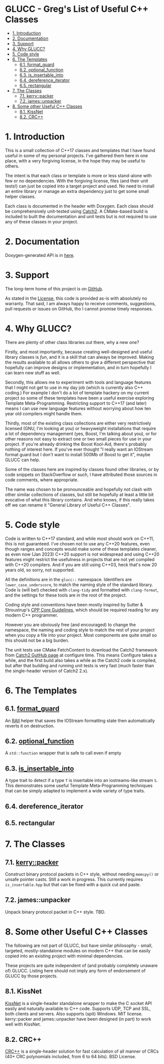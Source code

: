 
# GLUCC - Greg's List of Useful C++ Classes <!-- omit from toc -->

- [1. Introduction](#1-introduction)
- [2. Documentation](#2-documentation)
- [3. Support](#3-support)
- [4. Why GLUCC?](#4-why-glucc)
- [5. Code style](#5-code-style)
- [6. The Templates](#6-the-templates)
  - [6.1. format\_guard](#61-format_guard)
  - [6.2. optional\_function](#62-optional_function)
  - [6.3. is\_insertable\_into](#63-is_insertable_into)
  - [6.4. dereference\_iterator](#64-dereference_iterator)
  - [6.5. rectangular](#65-rectangular)
- [7. The Classes](#7-the-classes)
  - [7.1. kerry::packer](#71-kerrypacker)
  - [7.2. james::unpacker](#72-jamesunpacker)
- [8. Some other Useful C++ Classes](#8-some-other-useful-c-classes)
  - [8.1. KissNet](#81-kissnet)
  - [8.2. CRC++](#82-crc)


# 1. Introduction

This is a small collection of C++17 classes and templates that I have found
useful in some of my personal projects.   I've gathered them here in one place,
with a very forgiving license, in the hope they may be useful to others.

The intent is that each class or template is more or less stand-alone with few
or no dependencies.  With the forgiving license, files (and their unit tests!)
can just be copied into a target project and used.  No need to install an entire
library or manage an extra dependency just to get some small helper classes.

Each class is documented in the header with Doxygen.  Each class should be
comprehensively unit-tested using [Catch2](https://github.com/catchorg/Catch2).
A CMake-based build is included to built the documentation and unit tests but is
not required to use any of these classes in your project.

# 2. Documentation

  Doxygen-generated API is in [here](doxygen/index.html).

# 3. Support

The long-term home of this project is on [GitHub](https://github.com/gnbond/GLUCC).

As stated in the [License](LICENSE.md), this code is provided as-is with absolutely
no warranty.  That said, I am always happy to receive comments, suggestions,
pull requests or issues on GitHub, tho I cannot promise timely responses.

# 4. Why GLUCC?

There are plenty of other class libraries out there, why a new one?

Firstly, and most importantly, because creating well-designed and useful library
classes is _fun_, and it is a skill that can always be improved.  Making the
results available to all allows others to give a different perspective that
hopefully can improve designs or implementation, and in turn hopefully I can
learn new stuff as well.

Secondly, this allows me to experiment with tools and language features that I
might not get to use in my day job (which is currently also C++ coding.)  For
example I don't do a lot of template hackery on my current project so some of
these templates have been a useful exercise exploring Template Meta-Programming.
Restricting support to C++17 (and later) means I can use new language features
without worrying about how ten year old compilers might handle them.

Thirdly, most of the existing class collections are either very restrictively
licensed (GNU, I'm looking at you) or heavyweight installations that require a
lot of dependency management (yes, Boost, I'm talking about you), or for other
reasons not easy to extract one or two small pieces for use in your project. If
you're already drinking the Boost Kool-Aid, there's probably nothing of interest
here.  If you've ever thought "I really want an IOStream format guard but I
don't want to install 500Mb of Boost to get it", maybe GLUCC can help.

Some of the classes here are inspired by classes found other libraries, or by
code snippets on StackOverflow or such, I have attributed those sources in code
comments, where appropriate.

The name was chosen to be pronounceable and hopefully not clash with other
similar collections of classes, but still be hopefully at least a little bit
evocative of what this library contains.  And who knows, if this really takes
off we can rename it "General Library of Useful C++ Classes".

# 5. Code style

Code is written to C++17 standard, and while most should work on C++11, this is
not guaranteed.  I've chosen not to use any C++20 features, even though ranges
and concepts would make some of these templates cleaner, as even now (Jan 2023)
C++20 support is not widespread and using C++20 features might restrict the
usefulness in projects that are not yet compiled with C++20 compilers.  And if
you are still using C++03, heck that's now 20 years old, so sorry, not
supported.

All the definitions are in the `glucc::` namespace.  Identifiers are
`lower_case_underscore`, to match the naming style of the standard library. Code
is (will be!) checked with `clang-tidy` and formatted with `clang-format`, and
the settings for these tools are in the root of the project.  

Coding style and conventions have been mostly inspired by Sutter & Stroustrup's
[CPP Core
Guidelines](https://isocpp.github.io/CppCoreGuidelines/CppCoreGuidelines), which
should be required reading for any modern C++ programmer.

However you are obviously free (and encouraged) to change the namespace, the
naming and coding style to match the rest of your project when you copy a file
into your project.  Most components are quite small so this should not be a big
burden.

The unit tests use CMake FetchContent to download the Catch2 framework from
[Catch2 GutHub page](https://github.com/catchorg/Catch2) at configure time. This
means Configure takes a while, and the first build also takes a while as the
Catch2 code is compiled, but after that building and running unit tests is very
fast (much faster than the single-header version of Catch2 2.x).

<!-- 
These section headers uses links into Doxygen-generated HTML.
This may or may not be stable, some posts on StackOverflow suggest 
the name of the HTML files should be fairly static, but its not 
guaranteed by Doxygen.
-->
# 6. The Templates

## 6.1. [format_guard](doxygen/classglucc_1_1format__guard.html)

An [RAII](https://isocpp.github.io/CppCoreGuidelines/CppCoreGuidelines#Rr-raii)
helper that saves the IOStream formatting state then automatically reverts it on
destruction.

## 6.2. [optional_function](doxygen/structglucc_1_1optional__function.html)

A `std::function` wrapper that is safe to call even if empty

## 6.3. [is_insertable_into](doxygen/structglucc_1_1is__insertable__into.html)

A type trait to detect if a type `T` is insertable into an iostreams-like stream
`S`.  This demonstrates some useful Template Meta-Programming techniques that can
be simply adapted to implement a wide variety of type traits.

## 6.4. dereference_iterator

## 6.5. rectangular

# 7. The Classes

## 7.1. [kerry::packer](doxygen/classkerry_1_1packer.html)

Construct binary protocol packets in C++ style, without needing `memcpy()` or
unsafe pointer casts.  Still a work in progress.  This currently requires
`is_insertable.hpp` but that can be fixed with a quick cut and paste.

## 7.2. james::unpacker

Unpack binary protocol packet in C++ style.  TBD.

# 8. Some other Useful C++ Classes

The following are not part of GLUCC, but have similar philosophy - small,
targeted, mostly-standalone modules on modern C++ that can be easily copied into
an existing project with minimal dependencies.

These projects are quite independent of (and probably completely unaware of)
GLUCC.  Listing here should not imply any form of endorsement of GLUCC by those
projects.

## 8.1. KissNet

[KissNet](https://github.com/Ybalrid/kissnet) is a single-header standalone
wrapper to make the C socket API easily and naturally available to C++ code.
Supports UDP, TCP and SSL, both clients and servers.  Also supports (spit)
Windows.  MIT license.  kerry::packer and james::unpacker have been designed (in
part) to work well with KissNet.

## 8.2. CRC++

[CRC++](https://github.com/d-bahr/CRCpp) is a single-header solution for fast
calculation of all manner of CRCs (40+ CRC polynomials included, from 6 to 64
bits).  BSD License.
